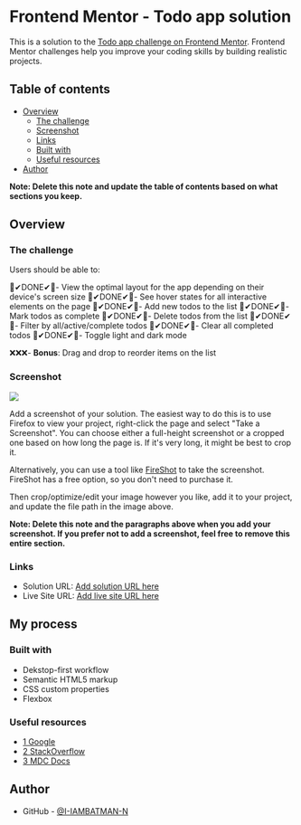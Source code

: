 # Frontend Mentor - Todo app solution

This is a solution to the [Todo app challenge on Frontend Mentor](https://www.frontendmentor.io/challenges/todo-app-Su1_KokOW). Frontend Mentor challenges help you improve your coding skills by building realistic projects.

## Table of contents

- [Overview](#overview)
  - [The challenge](#the-challenge)
  - [Screenshot](#screenshot)
  - [Links](#links)
  - [Built with](#built-with)
  - [Useful resources](#useful-resources)
- [Author](#author)

**Note: Delete this note and update the table of contents based on what sections you keep.**

## Overview

### The challenge

Users should be able to:

🎉✔DONE✔🎉- View the optimal layout for the app depending on their device's screen size
🎉✔DONE✔🎉- See hover states for all interactive elements on the page
🎉✔DONE✔🎉- Add new todos to the list
🎉✔DONE✔🎉- Mark todos as complete
🎉✔DONE✔🎉- Delete todos from the list
🎉✔DONE✔🎉- Filter by all/active/complete todos
🎉✔DONE✔🎉- Clear all completed todos
🎉✔DONE✔🎉- Toggle light and dark mode

❌❌❌- **Bonus**: Drag and drop to reorder items on the list

### Screenshot

![](./screenshot.jpg)

Add a screenshot of your solution. The easiest way to do this is to use Firefox to view your project, right-click the page and select "Take a Screenshot". You can choose either a full-height screenshot or a cropped one based on how long the page is. If it's very long, it might be best to crop it.

Alternatively, you can use a tool like [FireShot](https://getfireshot.com/) to take the screenshot. FireShot has a free option, so you don't need to purchase it.

Then crop/optimize/edit your image however you like, add it to your project, and update the file path in the image above.

**Note: Delete this note and the paragraphs above when you add your screenshot. If you prefer not to add a screenshot, feel free to remove this entire section.**

### Links

- Solution URL: [Add solution URL here](https://github.com/I-IAMBATMAN-N/todo-app)
- Live Site URL: [Add live site URL here](https://todo-app-jla.netlify.app)

## My process

### Built with

- Dekstop-first workflow
- Semantic HTML5 markup
- CSS custom properties
- Flexbox

### Useful resources

- [1 Google](https://www.google.com)
- [2 StackOverflow](https://stackoverflow.com/)
- [3 MDC Docs](https://developer.mozilla.org)

## Author

- GitHub - [@I-IAMBATMAN-N](https://www.twitter.com/yourusername)
